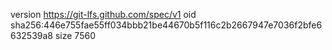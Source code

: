version https://git-lfs.github.com/spec/v1
oid sha256:446e755fae55ff034bbb21be44670b5f116c2b2667947e7036f2bfe6632539a8
size 7560

